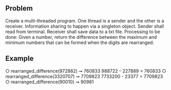## Problem

Create a multi-threaded program. One thread is a sender and the other is a 
receiver. Information sharing to happen via a singleton object. Sender shall 
read from terminal. Receiver shall save data to a txt file. 
Processing to be done: Given a number, return the difference between the 
maximum and minimum numbers that can be formed when the digits are 
rearranged. 



## Example
○ rearranged_difference(972882) ➞ 760833 
988722 - 227889 = 760833 
○ rearranged_difference(3320707) ➞ 7709823 
7733200 - 23377 = 7709823 
○ rearranged_difference(90010) ➞ 90981
